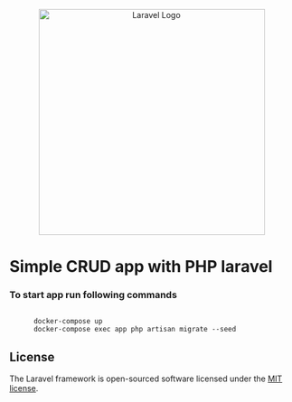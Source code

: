 <p align="center"><a href="https://laravel.com" target="_blank"><img src="https://raw.githubusercontent.com/laravel/art/master/logo-lockup/5%20SVG/2%20CMYK/1%20Full%20Color/laravel-logolockup-cmyk-red.svg" width="400" alt="Laravel Logo"></a></p>

<h1>Simple CRUD app with PHP laravel</h1>
<h3>To start app run following commands</h3>
<code>                                                                    
      docker-compose up                                                   
      docker-compose exec app php artisan migrate --seed                  
</code>

## License

The Laravel framework is open-sourced software licensed under the [MIT license](https://opensource.org/licenses/MIT).
